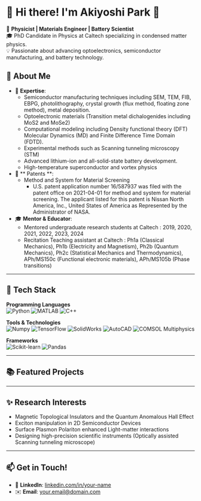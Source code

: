 # 👋 Hi there! I'm Akiyoshi Park 🦊

🔬 **Physicist | Materials Engineer | Battery Scientist**  
🎓 PhD Candidate in Physics at Caltech specializing in condensed matter physics.  
💡 Passionate about advancing optoelectronics, semiconductor manufacturing, and battery technology.  

## 🌟 About Me  
- 🧪 **Expertise**:  
  - Semiconductor manufacturing techniques including SEM, TEM, FIB, EBPG, photolithography, crystal growth (flux method, floating zone method), metal deposition.  
  - Optoelectronic materials (Transition metal dichalogenides including MoS2 and MoSe2)  
  - Computational modeling including Density functional theory (DFT) Molecular Dynamics (MD) and Finite Difference Time Domain (FDTD).  
  - Experimental methods such as Scanning tunneling microscopy (STM)
  - Advanced lithium-ion and all-solid-state battery development.  
  - High-temperature superconductor and vortex physics  
- 📜 ** Patents **:
  - Method and System for Material Screening
     - U.S. patent application number 16/587937 was filed with the patent office on 2021-04-01 for method and system for material screening. The applicant listed for this patent is Nissan North America, Inc., United States of America as Represented by the Administrator of NASA.
- 🎓 **Mentor & Educator**:  
  - Mentored undergraduate research students at Caltech : 2019, 2020, 2021, 2022, 2023, 2024
  - Recitation Teaching assistant at Caltech : Ph1a (Classical Mechanics), Ph1b (Electricity and Magnetism), Ph2b (Quantum Mechanics), Ph2c (Statistical Mechanics and Thermodynamics), APh/MS150c (Functional electronic materials), APh/MS105b (Phase transitions)
---

## 🔧 Tech Stack  

**Programming Languages**  
![Python](https://img.shields.io/badge/Python-3776AB?style=for-the-badge&logo=python&logoColor=white)
![MATLAB](https://img.shields.io/badge/MATLAB-0076A8?style=for-the-badge&logo=mathworks&logoColor=white)
![C++](https://img.shields.io/badge/C++-00599C?style=for-the-badge&logo=cplusplus&logoColor=white)  

**Tools & Technologies**  
![Numpy](https://img.shields.io/badge/NumPy-013243?style=for-the-badge&logo=numpy&logoColor=white)
![TensorFlow](https://img.shields.io/badge/TensorFlow-FF6F00?style=for-the-badge&logo=tensorflow&logoColor=white)
![SolidWorks](https://img.shields.io/badge/SolidWorks-FF0000?style=for-the-badge&logo=dassaultsystemes&logoColor=white)
![AutoCAD](https://img.shields.io/badge/AutoCAD-EE3124?style=for-the-badge&logo=autodesk&logoColor=white)
![COMSOL Multiphysics](https://img.shields.io/badge/COMSOL-316CB0?style=for-the-badge&logo=comsol&logoColor=white)

**Frameworks**  
![Scikit-learn](https://img.shields.io/badge/Scikit--learn-F7931E?style=for-the-badge&logo=scikit-learn&logoColor=white)
![Pandas](https://img.shields.io/badge/Pandas-150458?style=for-the-badge&logo=pandas&logoColor=white)

---
## 📚 Featured Projects  
---

## ✨ Research Interests
- Magnetic Topological Insulators and the Quantum Anomalous Hall Effect
- Exciton manipulation in 2D Semiconductor Devices
- Surface Plasmon Polariton enhanced Light-matter interactions
- Designing high-precision scientific instruments (Optically assisted Scanning tunneling microscope)

---

## 📫 Get in Touch!  
- 💼 **LinkedIn**: [linkedin.com/in/your-name](https://linkedin.com/in/your-name)  
- ✉️ **Email**: your.email@domain.com  
